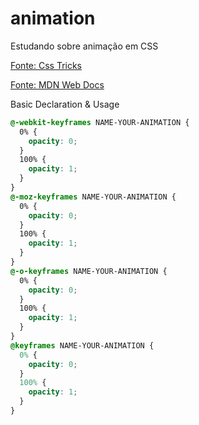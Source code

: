 # animation

Estudando sobre animação em CSS

[Fonte: Css Tricks](https://css-tricks.com/snippets/css/keyframe-animation-syntax/)

[Fonte: MDN Web Docs](https://developer.mozilla.org/en-US/docs/Web/CSS/transform)

Basic Declaration & Usage

```css
@-webkit-keyframes NAME-YOUR-ANIMATION {
  0% {
    opacity: 0;
  }
  100% {
    opacity: 1;
  }
}
@-moz-keyframes NAME-YOUR-ANIMATION {
  0% {
    opacity: 0;
  }
  100% {
    opacity: 1;
  }
}
@-o-keyframes NAME-YOUR-ANIMATION {
  0% {
    opacity: 0;
  }
  100% {
    opacity: 1;
  }
}
@keyframes NAME-YOUR-ANIMATION {
  0% {
    opacity: 0;
  }
  100% {
    opacity: 1;
  }
}
```
